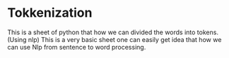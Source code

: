 # Tokkenization
This is a sheet of python that how we can divided the words into tokens.(Using nlp)
This is a very basic sheet one can easily get idea that how we can use Nlp from sentence to word processing.
